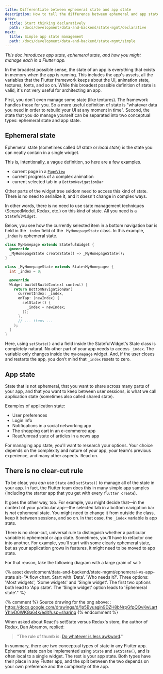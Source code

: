 ```yaml
---
title: Differentiate between ephemeral state and app state
description: How to tell the difference between ephemeral and app state.
prev:
  title: Start thinking declaratively
  path: /docs/development/data-and-backend/state-mgmt/declarative
next:
  title: Simple app state management
  path: /docs/development/data-and-backend/state-mgmt/simple
---
```


_This doc introduces app state, ephemeral state,
and how you might manage each in a Flutter app._

In the broadest possible sense, the state of an app is everything that
exists in memory when the app is running. This includes the app's assets,
all the variables that the Flutter framework keeps about the UI,
animation state, textures, fonts, and so on. While this broadest
possible definition of state is valid, it's not very useful for
architecting an app.

First, you don't even manage some state (like textures).
The framework handles those for you. So a more useful definition of
state is "whatever data you need in order to rebuild your UI at any
moment in time". Second, the state that you _do_ manage yourself can
be separated into two conceptual types: ephemeral state and app state.

## Ephemeral state

Ephemeral state (sometimes called _UI state_ or _local state_)
is the state you can neatly contain in a single widget.

This is, intentionally, a vague definition, so here are a few examples.

* current page in a [`PageView`][]
* current progress of a complex animation
* current selected tab in a `BottomNavigationBar`

Other parts of the widget tree seldom need to access this kind of state.
There is no need to serialize it, and it doesn't change in complex ways.

In other words, there is no need to use state management techniques
(ScopedModel, Redux, etc.) on this kind of state.
All you need is a `StatefulWidget`.

Below, you see how the currently selected item in a bottom navigation bar is
held in the `_index` field of the `_MyHomepageState` class.
In this example, `_index` is ephemeral state.

<?code-excerpt "state_mgmt/simple/lib/src/set_state.dart (Ephemeral)" plaster="// ... items ..."?>
```dart
class MyHomepage extends StatefulWidget {
  @override
  _MyHomepageState createState() => _MyHomepageState();
}

class _MyHomepageState extends State<MyHomepage> {
  int _index = 0;

  @override
  Widget build(BuildContext context) {
    return BottomNavigationBar(
      currentIndex: _index,
      onTap: (newIndex) {
        setState(() {
          _index = newIndex;
        });
      },
      // ... items ...
    );
  }
}
```

Here, using `setState()` and a field inside the StatefulWidget's State
class is completely natural. No other part of your app needs to access
`_index`. The variable only changes inside the `MyHomepage` widget.
And, if the user closes and restarts the app,
you don't mind that `_index` resets to zero.

## App state

State that is not ephemeral,
that you want to share across many parts of your app,
and that you want to keep between user sessions,
is what we call application state
(sometimes also called shared state).

Examples of application state:

* User preferences
* Login info
* Notifications in a social networking app
* The shopping cart in an e-commerce app
* Read/unread state of articles in a news app

For managing app state, you'll want to research your options.
Your choice depends on the complexity and nature of your app,
your team's previous experience, and many other aspects. Read on.

## There is no clear-cut rule

To be clear, you _can_ use `State` and `setState()` to manage all of
the state in your app. In fact, the Flutter team does this in many
simple app samples (including the starter app that you get with every
`flutter create`).

It goes the other way, too. For example, you might decide that&mdash;in
the context of your particular app&mdash;the selected tab in a bottom
navigation bar is _not_ ephemeral state. You might need to change it
from outside the class, keep it between sessions, and so on.
In that case, the `_index` variable is app state.

There is no clear-cut, universal rule to distinguish
whether a particular variable is ephemeral or app state.
Sometimes, you'll have to refactor one into another.
For example, you'll start with some clearly ephemeral state,
but as your application grows in features,
it might need to be moved to app state.

For that reason, take the following diagram with a large grain of salt:

{% asset development/data-and-backend/state-mgmt/ephemeral-vs-app-state alt="A flow chart. Start with 'Data'. 'Who needs it?'. Three options: 'Most widgets', 'Some widgets' and 'Single widget'. The first two options both lead to 'App state'. The 'Single widget' option leads to 'Ephemeral state'." %}

{% comment %}
Source drawing for the png above: : https://docs.google.com/drawings/d/1p5Bvuagin9DZH8bNrpGfpQQvKwLartYhIvD0WKGa64k/edit?usp=sharing
{% endcomment %}

When asked about React's setState versus Redux's store, the author of Redux,
Dan Abramov, replied:

> "The rule of thumb is: [Do whatever is less awkward]."

In summary, there are two conceptual types of state in any Flutter app.
Ephemeral state can be implemented using `State` and `setState()`,
and is often local to a single widget. The rest is your app state.
Both types have their place in any Flutter app, and the split between
the two depends on your own preference and the complexity of the app.

[`PageView`]: {{site.api}}/flutter/widgets/PageView-class.html
[Do whatever is less awkward]: {{site.github}}/reduxjs/redux/issues/1287#issuecomment-175351978

